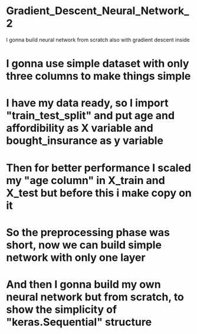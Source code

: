 # Gradient_Descent_Neural_Network_2
I gonna build neural network from scratch also with gradient descent inside 
# I gonna use simple dataset with only three columns to make things simple
# I have my data ready, so I import "train_test_split" and put age and affordibility as X variable and bought_insurance as y variable
# Then for better performance I scaled my "age column" in X_train and X_test but before this i make copy on it 
# So the preprocessing phase was short, now we can build simple network with only one layer
# And then I gonna build my own neural network but from scratch, to show the simplicity of "keras.Sequential" structure
